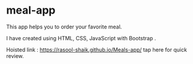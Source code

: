 # meal-app
This app helps you to order your favorite meal.

I have created using HTML, CSS, JavaScript with Bootstrap . 

Hoisted link : https://rasool-shaik.github.io/Meals-app/ tap here for quick review.
